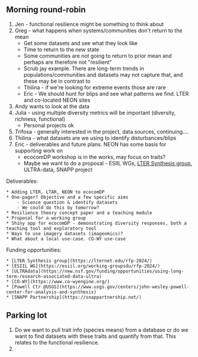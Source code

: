 ## Morning round-robin

1. Jen - functional resilience might be something to think about
2. Greg - what happens when systems/communities don't return to the mean
    - Get some datasets and see what they look like
    - Time to return to the new state
    - Some communities are not going to return to prior mean and perhaps are therefore not "resilient"
    - Scrub jay example. There are long-term trends in populations/communities and datasets may not capture that, and these may be in contrast to 
    - Thilina - if we're looking for extreme events those are rare
    - Eric - We should hunt for blips and see what patterns we find. LTER and co-located NEON sites
3. Andy wants to look at the data
4. Julia - using multiple diversity metrics will be important (diversity, richness, functional)
    - Personal projects ok
5. Trifosa - generally interested in the project, data sources, continuing....
6. Thilina - what datasets are we using to identify disturbances/blips
7. Eric - deliverables and future plans. NEON has some basis for supporting work on
    - ecocomDP workshop is in the works, may focus on traits?
    - Maybe we want to do a proposal - ESIIL WGs, [LTER Synthesis group](https://lternet.edu/rfp-2024/), ULTRA-data, SNAPP project

Deliverables:

    * Adding LTER, LTAR, NEON to ecocomDP
    * One-pager? Objective and a few specific aims
        - Science question & identify datasets
        - We could do this by tomorrow?
    * Resilience theory concept paper and a teaching module
    * Proposal for a working group
    * Shiny app for ecocomDP - demonstrating diversity responses, both a teaching tool and exploratory tool
    * Ways to use imagery datasets (imageomics)?
    * What about a local use-case. CO-WY use-case

Funding opportunities:

    * [LTER Synthesis group](https://lternet.edu/rfp-2024/)
    * [ESIIL WG](https://esiil.org/working-groupsdu/rfp-2024/)
    * [ULTRAdata](https://new.nsf.gov/funding/opportunities/using-long-term-research-associated-data-ultra)
    * [CO-WY](https://www.co-wyengine.org/)
    * [Powell Ctr @USGS](https://www.usgs.gov/centers/john-wesley-powell-center-for-analysis-and-synthesis)
    * [SNAPP Partnership](https://snappartnership.net/)

## Parking lot

1. Do we want to pull trait info (species means) from a database or do we want to find datasets with these traits and quantify from that. This relates to the functional resilience.
2. 